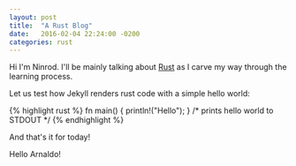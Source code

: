 ```yaml
---
layout: post
title:  "A Rust Blog"
date:   2016-02-04 22:24:00 -0200
categories: rust
---
```


Hi I'm Ninrod. I'll be mainly talking about [Rust][1] as I carve my way through the learning process.

Let us test how Jekyll renders rust code with a simple hello world:

{% highlight rust %}
fn main() { 
  println!("Hello");
}
/* prints hello world to STDOUT */
{% endhighlight %}

And that's it for today!

Hello Arnaldo!

[1]: <www.rust-lang.com>

